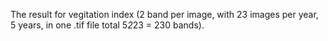 The result for vegitation index (2 band per image, with 23 images per year, 5 years, in one .tif file total 5*2*23 = 230 bands).

